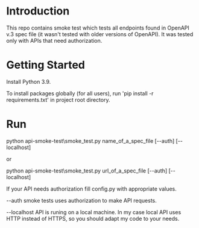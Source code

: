 # Introduction 
This repo contains smoke test which tests all endpoints found in OpenAPI v.3 spec file (it wasn't tested with older versions of OpenAPI). It was tested only with APIs that need authorization.
  
# Getting Started
Install Python 3.9.

To install packages globally (for all users),
run 'pip install -r requirements.txt' in project root directory.

# Run
python api-smoke-test\smoke_test.py name_of_a_spec_file [--auth] [--localhost]

or

python api-smoke-test\smoke_test.py url_of_a_spec_file [--auth] [--localhost]

If your API needs authorization fill config.py with appropriate values.

--auth smoke tests uses authorization to make API requests.

--localhost API is runing on a local machine. 
In my case local API uses HTTP instead of HTTPS, so you should adapt my code to your needs.
